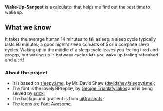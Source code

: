 **Wake-Up-Sangeet** is a calculator that helps me find out the best time to wake up.

## What we know

It takes the average human 14 minutes to fall asleep; a sleep cycle typically lasts 90 minutes; a good night's sleep consists of 5 or 6 complete sleep cycles. Waking up in the middle of a sleep cycle leaves you feeling tired and groggy, but waking up in between cycles lets you wake up feeling refreshed and alert!

### About the project

- It is based on [sleepyti.me](http://sleepyti.me), by Mr. David Shaw ([davidshaw/sleepyti.me](https://github.com/davidshaw/sleepyti.me));
- The font is the lovely BPreplay, by [George Triantafyllakos](http://backpacker.gr) and is being served by [Brick](http://brick.im/fonts/bpreplay/);
- The background gradient is from [uiGradients](http://uigradients.com/#Shore);
- The icons are [Font Awesome](http://fortawesome.github.io/Font-Awesome/).
